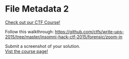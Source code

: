 # File Metadata 2

[Check out our CTF Course!](https://academy.hoppersroppers.org/mod/page/view.php?id=580)

Follow this walkthrough: <https://github.com/ctfs/write-ups-2015/tree/master/insomni-hack-ctf-2015/forensic/zoom-in>		

Submit a screenshot of your solution.							
[Vist the course page!](https://academy.hoppersroppers.org/mod/page/view.php?id=580)

